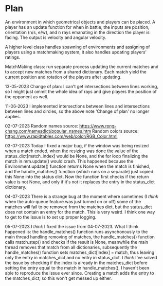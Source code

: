# Plan

An environment in which geometrical objects and players can be placed. A 
player has an update function for when in battle, the inputs are position, 
orientation (n/s, e/w), and n rays emanating in the direction the player is 
facing. The output is velocity and angular velocity.

A higher level class handles spawning of environments and assigning of players 
using a matchmaking system, it also handles updating players' ratings.

MatchMaking class: run separate process updating the current matches and to 
accept new matches from a shared dictionary. Each match yield the current position and rotation of the players after updating.

13-05-2023
Change of plan: I can't get intersections between lines working, so I might just ommit the whole idea of rays and give players the position of the opponent as well.

11-06-2023
I implemented intersections between lines and intersections between lines and circles, so the above note 'Change of plan' no longer applies.

02-07-2023
Random names source: https://www.rong-chang.com/namesdict/popular_names.htm
Random colors source: https://www.rapidtables.com/web/color/RGB_Color.html

03-07-2023
Today I fixed a major bug, if the window was being resized when a match ended, when the resizing was done the value of the status_dict\[match_index\] would be None, and the for loop finalizing the match in mm.update\(\) would crash. This happened because the Environment.update\(\) function returns None when the match is finished, and the handle_matches\(\) function (which runs on a separate) just copied this None into the status dict. Now the function first checks if the return value is not None, and only if it's not it replaces the entry in the status_dict dictionary.

04-07-2023
There is a strange bug at the moment where sometimes (I *think* when the auto-queue feature was just turned on or off) some of the matches will fail to be removed from the matches dict, but the status_dict does not contain an entry for the match. This is very weird.
I think one way to get to the issue is to set up proper logging.

05-07-2023
I *think* I fixed the issue from 04-07-2023. What I think happened is: the handle_matches() function runs asynchonously to the main thread handling removing of matches, the handle_matches() function calls match.step() and checks if the result is None, meanwhile the main thread removes that match from all dictionaries, subsequently the handle_matches() function sets matches_dict\[index\] = match, thus leaving only the entry in matches_dict and no entry in status_dict. I *think* I've solved the issue by checking if the index is already in the matches_dict before setting the entry equal to the match in handle_matches(), I haven't been able to reproduce the issue ever since.
Creating a match adds the entry to the matches_dict, so this won't get messed up either.
